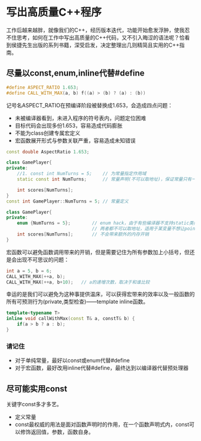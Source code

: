 # 写出高质量C++程序
工作后越来越胖，就像我们的C++，经历版本迭代，功能开始愈发浮肿，使我忍不住思考，如何在工作中写出高质量的C++代码，又不引入晦涩的语法呢？恰看到侯捷先生出版的系列书籍，深受启发，决定整理出几则精简且实用的C++指南。
## 尽量以const,enum,inline代替#define
```c++
#define ASPECT_RATIO 1.653;
#define CALL_WITH_MAX(a, b) f((a) > (b) ? (a) : (b))
```
记号名ASPECT_RATIO在预编译阶段被替换成1.653，会造成四点问题：
- 未被编译器看到，未进入程序的符号表内，问题定位困难
- 目标代码会出现多份1.653，容易造成代码膨胀
- 不能为class创建专属宏定义
- 宏函数展开形式与参数关联严重，容易造成未知错误
```c++
const double AspectRatio 1.653;
```
```c++
class GamePlayer{
private:
    //1. const int NumTurns = 5;    // 为常量指定作用域
    static const int NumTurns;      // 常量声明(不可以取地址)，保证常量只有一份实体

    int scores[NumTurns];
}
const int GamePlayer::NumTurns = 5; // 常量定义
```
```c++
class GamePlayer{
private:
    enum {NumTurns = 5};        // enum hack，由于有些编译器不支持static类内常量
                                // 两者都不可以取地址，适用于某变量不想让pointer或reference引用；
    int scores[NumTurns];       // 不会带来额外的内存开销
}
```
宏函数可以避免函数调用带来的开销，但是需要记住为所有参数加上小括号，但还是会出现不可思议的问题：
```c++
int a = 5, b = 6;
CALL_WITH_MAX(++a, b);      
CALL_WITH_MAX(++a, b+10);   // a的递增次数，取决于和谁比较
```
幸运的是我们可以避免为这种事提供温床，可以获得宏带来的效率以及一般函数的所有可预测行为(private,类型检查)——template inline函数。
```c++
template<typename T>
inline void callWithMax(const T& a, constT& b) {
    if(a > b ? a : b);
}
```
### 请记住
- 对于单纯常量，最好以const或enum代替#define
- 对于宏函数，最好改用inline代替#define，最终达到以编译器代替预处理器
## 尽可能实用const
关键字const多才多艺。
- 定义常量
- const最权威的用法是面对函数声明时的作用，在一个函数声明式内，const可以修饰返回值，参数，函数自身。
```c++

```
   